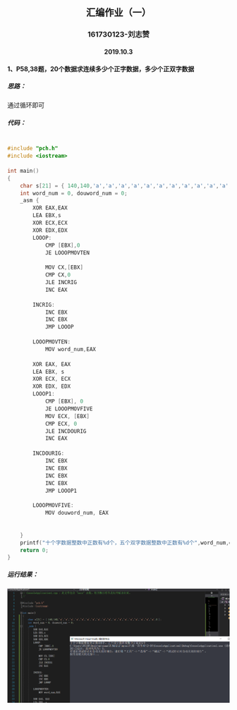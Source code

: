 
## <center>汇编作业（一）</center>
### <center>161730123-刘志赞</center>
#### <center>2019.10.3</center>
#### 1、P58,38题，20个数据求连续多少个正字数据，多少个正双字数据
##### 思路：
通过循环即可
##### 代码：
```c

#include "pch.h"
#include <iostream>

int main()
{
	char s[21] = { 140,140,'a','a','a','a','a','a','a','a','a','a','a','a','a','a','a','a','a','a',0 };
	int word_num = 0, douword_num = 0;
	_asm {
		XOR EAX,EAX
		LEA EBX,s
		XOR ECX,ECX
		XOR EDX,EDX
		LOOOP:
			CMP [EBX],0
			JE LOOOPMOVTEN
            
			MOV CX,[EBX]
			CMP CX,0
            JLE INCRIG
			INC EAX

		INCRIG:
			INC EBX
			INC EBX
			JMP LOOOP

		LOOOPMOVTEN:
			MOV word_num,EAX

		XOR EAX, EAX
		LEA EBX, s
		XOR ECX, ECX
		XOR EDX, EDX
		LOOOP1:
			CMP [EBX], 0
			JE LOOOPMOVFIVE
			MOV ECX, [EBX]
			CMP ECX, 0
			JLE INCDOURIG 
			INC EAX

		INCDOURIG:
			INC EBX
			INC EBX
			INC EBX
			INC EBX
			JMP LOOOP1

		LOOOPMOVFIVE:
			MOV douword_num, EAX


	}
	printf("十个字数据整数中正数有%d个，五个双字数据整数中正数有%d个",word_num,douword_num);
	return 0;
}

```
##### 运行结果：
![](1.png)